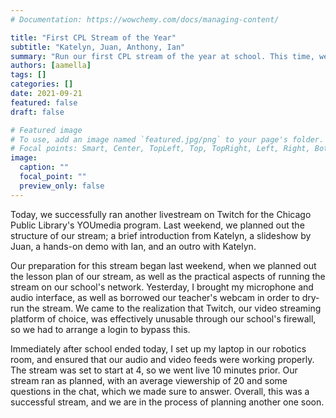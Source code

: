 ```yaml
---
# Documentation: https://wowchemy.com/docs/managing-content/

title: "First CPL Stream of the Year"
subtitle: "Katelyn, Juan, Anthony, Ian"
summary: "Run our first CPL stream of the year at school. This time, we plan to teach about Arduino."
authors: [aamella]
tags: []
categories: []
date: 2021-09-21
featured: false
draft: false

# Featured image
# To use, add an image named `featured.jpg/png` to your page's folder.
# Focal points: Smart, Center, TopLeft, Top, TopRight, Left, Right, BottomLeft, Bottom, BottomRight.
image:
  caption: ""
  focal_point: ""
  preview_only: false
---
```


Today, we successfully ran another livestream on Twitch for the Chicago Public Library's YOUmedia program. Last weekend, we planned out the structure of our stream; a brief introduction from Katelyn, a slideshow by Juan, a hands-on demo with Ian, and an outro with Katelyn. 

Our preparation for this stream began last weekend, when we planned out the lesson plan of our stream, as well as the practical aspects of running the stream on our school's network. Yesterday, I brought my microphone and audio interface, as well as borrowed our teacher's webcam in order to dry-run the stream. We came to the realization that Twitch, our video streaming platform of choice, was effectively unusable through our school's firewall, so we had to arrange a login to bypass this.

Immediately after school ended today, I set up my laptop in our robotics room, and ensured that our audio and video feeds were working properly. The stream was set to start at 4, so we went live 10 minutes prior. Our stream ran as planned, with an average viewership of 20 and some questions in the chat, which we made sure to answer. Overall, this was a successful stream, and we are in the process of planning another one soon.

